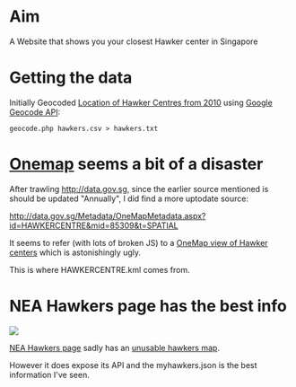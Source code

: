 # Aim

A Website that shows you your closest Hawker center in Singapore

# Getting the data

Initially Geocoded [Location of Hawker Centres from 2010](http://data.gov.sg/Metadata/SGMatadata.aspx?id=2609080000000004677W&mid=22069) using [Google Geocode API](https://developers.google.com/maps/documentation/geocoding/):

	geocode.php hawkers.csv > hawkers.txt

# [Onemap](http://www.onemap.sg/index.html) seems a bit of a disaster

After trawling <http://data.gov.sg>, since the earlier source mentioned is
should be updated "Annually", I did find a more uptodate source:

<http://data.gov.sg/Metadata/OneMapMetadata.aspx?id=HAWKERCENTRE&mid=85309&t=SPATIAL>

It seems to refer (with lots of broken JS) to a [OneMap view of Hawker
centers](http://data.gov.sg/common/Map.aspx?Theme=HAWKERCENTRE) which is
astonishingly ugly.

This is where HAWKERCENTRE.kml comes from.

# NEA Hawkers page has the best info

<img src=http://s.natalian.org/2013-08-29/1377742549_1366x768.png>

[NEA Hawkers page](http://www.myhawkers.sg/) sadly has an [unusable hawkers map](http://www.myhawkers.sg/discover).

However it does expose its API and the myhawkers.json is the best information I've seen.
